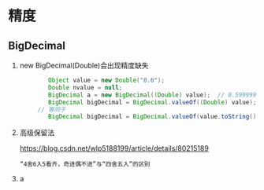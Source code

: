 # 精度

## BigDecimal

1. new BigDecimal(Double)会出现精度缺失

   ```java
           Object value = new Double("0.6");
           Double nvalue = null;
           BigDecimal a = new BigDecimal((Double) value);  // 0.59999999998
           BigDecimal bigDecimal = BigDecimal.valueOf((Double) value);  //0.6
   		// 等同于
           BigDecimal bigDecimal = BigDecimal.valueOf(value.toString());  //0.6
   ```

   

2. 高级保留法

   https://blog.csdn.net/wlp5188199/article/details/80215189

   ```
   “4舍6入5看齐，奇进偶不进”与“四舍五入”的区别
   ```

   

3. a



